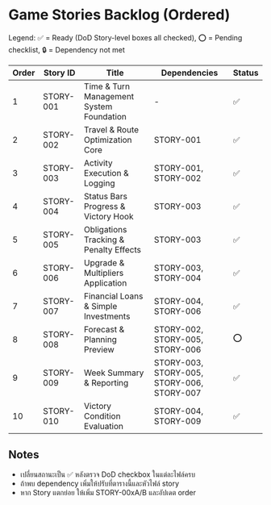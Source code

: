 # Game Stories Backlog (Ordered)

Legend: ✅ = Ready (DoD Story-level boxes all checked), ⭕ = Pending checklist, 🔒 = Dependency not met

| Order | Story ID | Title | Dependencies | Status |
|-------|----------|-------|--------------|--------|
| 1 | STORY-001 | Time & Turn Management System Foundation | - | ✅ |
| 2 | STORY-002 | Travel & Route Optimization Core | STORY-001 | ✅ |
| 3 | STORY-003 | Activity Execution & Logging | STORY-001, STORY-002 | ✅ |
| 4 | STORY-004 | Status Bars Progress & Victory Hook | STORY-003 | ✅ |
| 5 | STORY-005 | Obligations Tracking & Penalty Effects | STORY-003 | ✅ |
| 6 | STORY-006 | Upgrade & Multipliers Application | STORY-003, STORY-004 | ✅ |
| 7 | STORY-007 | Financial Loans & Simple Investments | STORY-004, STORY-006 | ✅ |
| 8 | STORY-008 | Forecast & Planning Preview | STORY-002, STORY-005, STORY-006 | ⭕ |
| 9 | STORY-009 | Week Summary & Reporting | STORY-003, STORY-005, STORY-006, STORY-007 | ✅ |
| 10 | STORY-010 | Victory Condition Evaluation | STORY-004, STORY-009 | ✅ |

## Notes
- เปลี่ยนสถานะเป็น ✅ หลังตรวจ DoD checkbox ในแต่ละไฟล์ครบ
- ถ้าพบ dependency เพิ่มให้ปรับที่ตารางนี้และหัวไฟล์ story
- หาก Story แตกย่อย ให้เพิ่ม STORY-00xA/B และอัปเดต order
